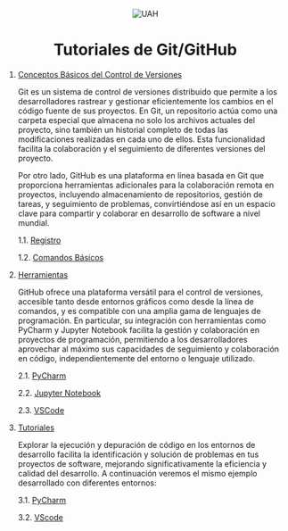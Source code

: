 <p align="center">
  <img src="https://www.uah.es/export/sites/uah/.galleries/imagenes-estructura/logo1.png_105938625.png" alt="UAH">
</p>


# <center>Tutoriales de Git/GitHub</center>
1. [Conceptos Básicos del Control de Versiones](#conceptos-básicos-del-control-de-versiones)

   Git es un sistema de control de versiones distribuido que permite a los desarrolladores rastrear y gestionar eficientemente los cambios en el código fuente de sus proyectos. En Git, un repositorio actúa como una carpeta especial que almacena no solo los archivos actuales del proyecto, sino también un historial completo de todas las modificaciones realizadas en cada uno de ellos. Esta funcionalidad facilita la colaboración y el seguimiento de diferentes versiones del proyecto.

   Por otro lado, GitHub es una plataforma en línea basada en Git que proporciona herramientas adicionales para la colaboración remota en proyectos, incluyendo almacenamiento de repositorios, gestión de tareas, y seguimiento de problemas, convirtiéndose así en un espacio clave para compartir y colaborar en desarrollo de software a nivel mundial.
   
   1.1. [Registro](registro.md)
   
   1.2. [Comandos Básicos](comandosBasicos.md)

2. [Herramientas](#herramientas)

   GitHub ofrece una plataforma versátil para el control de versiones, accesible tanto desde entornos gráficos como desde la línea de comandos, y es compatible con una amplia gama de lenguajes de programación. En particular, su integración con herramientas como PyCharm y Jupyter Notebook facilita la gestión y colaboración en proyectos de programación, permitiendo a los desarrolladores aprovechar al máximo sus capacidades de seguimiento y colaboración en código, independientemente del entorno o lenguaje utilizado.

   2.1. [PyCharm](PyCharm.md)
   
   2.2. [Jupyter Notebook](JupyterNotebook.md)

   2.3. [VSCode](GitHub_VSCode.md)

3. [Tutoriales](#herramientas)

   Explorar la ejecución y depuración de código en los entornos de desarrollo facilita la identificación y solución de problemas en tus proyectos de software, mejorando significativamente la eficiencia y calidad del desarrollo. A continuación veremos el mismo ejemplo desarrollado con diferentes entornos:

   3.1. [PyCharm](prac0_Pycharm/Practica0_ProgTIG.md)
   
   3.2. [VScode](prac0_VSCode/Practica0_ProgTIG.md)